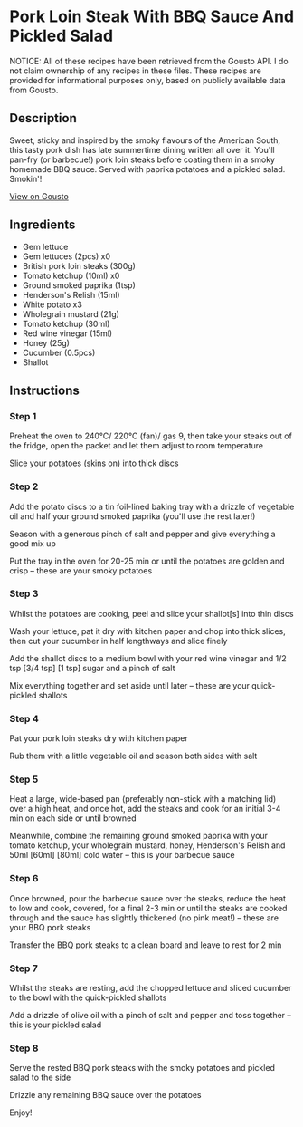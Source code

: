 # Pork Loin Steak With BBQ Sauce And Pickled Salad

NOTICE: All of these recipes have been retrieved from the Gousto API. I do not claim ownership of any recipes in these files. These recipes are provided for informational purposes only, based on publicly available data from Gousto.

## Description

Sweet, sticky and inspired by the smoky flavours of the American South, this tasty pork dish has late summertime dining written all over it. You'll pan-fry (or barbecue!) pork loin steaks before coating them in a smoky homemade BBQ sauce. Served with paprika potatoes and a pickled salad. Smokin'!

[View on Gousto](https://www.gousto.co.uk/recipes/cookbook/pork-loin-steaks-with-bbq-sauce-mixed-salad)

## Ingredients

- Gem lettuce
- Gem lettuces (2pcs) x0
- British pork loin steaks (300g)
- Tomato ketchup (10ml) x0
- Ground smoked paprika (1tsp)
- Henderson's Relish (15ml)
- White potato x3
- Wholegrain mustard (21g)
- Tomato ketchup (30ml)
- Red wine vinegar (15ml)
- Honey (25g)
- Cucumber (0.5pcs)
- Shallot

## Instructions


### Step 1

Preheat the oven to 240°C/ 220°C (fan)/ gas 9, then take your steaks out of the fridge, open the packet and let them adjust to room temperature

Slice your potatoes (skins on) into thick discs


### Step 2

Add the potato discs to a tin foil-lined baking tray with a drizzle of vegetable oil and half your ground smoked paprika (you'll use the rest later!)

Season with a generous pinch of salt and pepper and give everything a good mix up

Put the tray in the oven for 20-25 min or until the potatoes are golden and crisp – these are your smoky potatoes


### Step 3

Whilst the potatoes are cooking, peel and slice your shallot<span class="text-danger">[s]</span> into thin discs

Wash your lettuce, pat it dry with kitchen paper and chop into thick slices, then cut your cucumber in half lengthways and slice finely

Add the shallot discs to a medium bowl with your red wine vinegar and 1/2 tsp<span class="text-purple"> [3/4 tsp]<span class="text-danger"> </span>[1 tsp]</span> sugar and a pinch of salt

Mix everything together and set aside until later – these are your quick-pickled shallots


### Step 4

Pat your pork loin steaks dry with kitchen paper

Rub them with a little vegetable oil and season both sides with salt


### Step 5

Heat a large, wide-based pan (preferably non-stick with a matching lid) over a high heat, and once hot, add the steaks and cook for an initial 3-4 min on each side or until browned

Meanwhile, combine the remaining ground smoked paprika with your tomato ketchup, your wholegrain mustard, honey, Henderson's Relish and 50ml <span class="text-purple">[60ml]</span> <span class="text-danger">[80ml]</span> cold water – this is your barbecue sauce


### Step 6

Once browned, pour the barbecue sauce over the steaks, reduce the heat to low and cook, covered, for a final 2-3 min or until the steaks are cooked through and the sauce has slightly thickened (no pink meat!) – these are your BBQ pork steaks

Transfer the BBQ pork steaks to a clean board and leave to rest for 2 min


### Step 7

Whilst the steaks are resting, add the chopped lettuce and sliced cucumber to the bowl with the quick-pickled shallots

Add a drizzle of olive oil with a pinch of salt and pepper and toss together – this is your pickled salad

### Step 8

Serve the rested BBQ pork steaks with the smoky potatoes and pickled salad to the side

Drizzle any remaining BBQ sauce over the potatoes

Enjoy!

